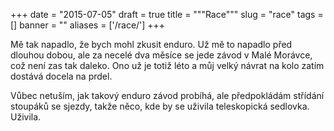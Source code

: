 
+++
date = "2015-07-05"
draft = true
title = """Race"""
slug = "race"
tags = []
banner = ""
aliases = ['/race/']
+++

Mě tak napadlo, že bych mohl zkusit enduro. Už mě to napadlo před dlouhou dobou, ale za necelé dva měsíce se jede závod v Malé Morávce, což není zas tak daleko. Ono už je totiž léto a můj velký návrat na kolo zatím dostává docela na prdel.

Vůbec netuším, jak takový enduro závod probíhá, ale předpokládám střídání stoupáků se sjezdy, takže něco, kde by se uživila teleskopická sedlovka. Uživila.

